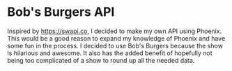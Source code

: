 # Bob's Burgers API

Inspired by https://swapi.co, I decided to make my own API using Phoenix. This
would be a good reason to expand my knowledge of Phoenix and have some fun in
the process. I decided to use Bob's Burgers because the show is hilarious and
awesome. It also has the added benefit of hopefully not being too complicated of
a show to round up all the needed data.
